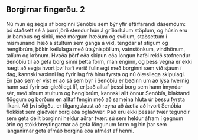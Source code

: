 ## Borgirnar fíngerðu. 2

Nú mun ég segja af borginni Senóbíu sem býr yfir eftirfarandi dásemdum: þó staðsett sé á þurri jörð stendur hún á gríðarháum stöplum, og húsin eru úr bambus og sinki, með mörgum hæðum og svölum, staðsettum í mismunandi hæð á stultum sem ganga á víxl, tengdar af stigum og hengibrúm, þökin keilulaga með útsýnispöllum, vatnstönkum, vindhönum, talíum og krönum.
Hvaða þörf eða skipun eða löngun hafði rekið stofnendur Senóbíu til að gefa borg sinni þetta form, man enginn, og þess vegna er ekki hægt að segja hvort því hafi verið fullnægt með borginni sem við sjáum í dag, kannski vaxinni lag fyrir lag frá hinu fyrsta og nú ólæsilega skipulagi. En það sem er víst er að sá sem býr í Senóbíu er beðinn um að lýsa hvernig hann sæi fyrir sér gleðilegt líf, er það alltaf þessi borg sem hann ímyndar sér, með sínum stultum og hengibrúm, kannski allt önnur Senóbía, blaktandi flöggum og borðum en alltaf fengin með að sameina hluta úr þessu fyrsta líkani.
Að því sögðu, er tilgangslaust að reyna að áætla að hvort Senóbía flokkist sem glaðvær borg eða óglaðvær. Það eru ekki þessar tvær tegundir sem geta deilt borginni heldur aðrar tvær: sú sem heldur áfram í gegnum árin og stökkbreytingarnar að gefa löngunum form og hin þar sem langanirnar geta afmáð borgina eða afmást af henni.